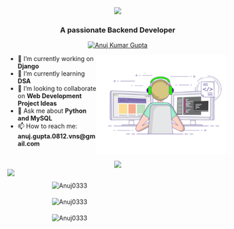 <div align="center">
    <img src="https://github.com/Anuj0333/Anuj0333/blob/master/Linkedin%20Background.png">
</div>

<h3 align="center">A passionate Backend Developer</h3>

<p align="center">
    <a href="https://github.com/ryo-ma/github-profile-trophy">
        <img src="https://github-profile-trophy.vercel.app/?username=Anuj0333" alt="Anuj Kumar Gupta" />
    </a>
</p>

<img align="right" alt="Coding" width="300" src="https://raw.githubusercontent.com/devSouvik/devSouvik/master/gif3.gif">

<ul>
    <li>🔭 I’m currently working on <b>Django</b></li>
    <li>🌱 I’m currently learning <b>DSA</b></li>
    <li>👯 I’m looking to collaborate on <b>Web Development Project Ideas</b></li>
    <li>💬 Ask me about <b>Python and MySQL</b></li>
    <li>📫 How to reach me: <b>anuj.gupta.0812.vns@gmail.com</b></li>
</ul>

<!--- ⚡ Fun fact: **I think I am Handsome (True)**-->

<br>

<div align="center">
    <img src="https://api.visitorbadge.io/api/VisitorHit?user=Anuj0333&repo=Anuj0333&countColor=%237B1E7A" />
</div>

<img src="https://capsule-render.vercel.app/api?type=waving&color=gradient&height=100&section=footer"/>

<div style="display: flex; justify-content: center; flex-wrap: wrap;">
    <div style="flex-basis: 300px; margin: 10px;">
        <img src="https://github-readme-stats.vercel.app/api/top-langs?username=Anuj0333&show_icons=true&locale=en&layout=compact" alt="Anuj0333" />
    </div>
    <div style="flex-basis: 300px; margin: 10px;">
        <img src="https://github-readme-stats.vercel.app/api?username=Anuj0333&show_icons=true&locale=en" alt="Anuj0333" />
    </div>
    <div style="flex-basis: 300px; margin: 10px;">
        <img src="https://github-readme-streak-stats.herokuapp.com/?user=Anuj0333&" alt="Anuj0333" />
    </div>
</div>
